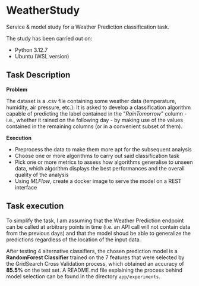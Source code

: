 # WeatherStudy
Service & model study for a Weather Prediction classification task.

The study has been carried out on:
* Python 3.12.7
* Ubuntu (WSL version)

## Task Description

**Problem**

The dataset is a .csv file containing some weather data (temperature, humidity, air pressure, etc.). It is asked to develop a classification algorithm capable of predicting the label contained in the "*RainTomorrow*" column - i.e., whether it rained on the following day - by making use of the values contained in the remaining columns (or in a convenient subset of them).

**Execution**

* Preprocess the data to make them more apt for the subsequent analysis
* Choose one or more algorithms to carry out said classification task
* Pick one or more metrics to assess how algorithms generalise to unseen data, which algorithm displays the best performances and the overall quality of the analysis
* Using *MLFlow*, create a docker image to serve the model on a REST interface

## Task execution

To simplify the task, I am assuming that the Weather Prediction endpoint can be called at arbitrary points in time (i.e. an API call will not contain data from the previous days) and that the model shoud be able to generalize the predictions regardless of the location of the input data.

After testing 4 alternative classifiers, the chosen prediction model is a **RandomForest Classifier** trained on the 7 features that were selected by the GridSearch Cross Validation process, which obtained an accuracy of **85.5%** on the test set. A README.md file explaining the process behind model selection can be found in the directory `app/experiments`.
